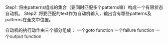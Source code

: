 



Step1: 将由patterns组成的集合（要同时匹配多个patterns嘛）构成一个有限状态自动机。
Step2: 将要匹配的text作为自动机输入，输出含有哪些patterns及patterns在全文中位置。

自动机的执行动作由三个部分组成：
    一个goto function
    一个failure function
    一个output function
